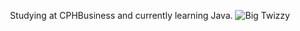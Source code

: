 <p align="center">Studying at CPHBusiness and currently learning Java.

 
<picture>
 <source media="(prefers-color-scheme: dark)" srcset= "https://www.gifcen.com/wp-content/uploads/2022/06/yeat-gif-6.gif">
 <source media="(prefers-color-scheme: light)" srcset="https://www.gifcen.com/wp-content/uploads/2022/06/yeat-gif-6.gif">
 <img alt="Big Twizzy" src="https://www.gifcen.com/wp-content/uploads/2022/06/yeat-gif-6.gif">
</picture>
</p>
